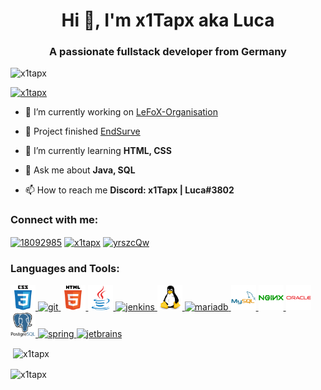 <h1 align="center">Hi 👋, I'm x1Tapx aka Luca</h1>
<h3 align="center">A passionate fullstack developer from Germany</h3>

<p align="left"> <img src="https://komarev.com/ghpvc/?username=x1tapx&label=Profile%20views&color=0e75b6&style=flat" alt="x1tapx" /> </p>

<p align="left"> <a href="https://github.com/ryo-ma/github-profile-trophy"><img src="https://github-profile-trophy.vercel.app/?username=x1tapx" alt="x1tapx" /></a> </p>

- 🔭 I’m currently working on [LeFoX-Organisation]([https://github.com/playTerra](https://github.com/LeFoX-Organisation))

- 🔭 Project finished [EndSurve](https://github.com/EndSurve)

- 🌱 I’m currently learning **HTML, CSS**

- 💬 Ask me about **Java, SQL**

- 📫 How to reach me **Discord: x1Tapx | Luca#3802**

<h3 align="left">Connect with me:</h3>
<p align="left">
<a href="https://stackoverflow.com/users/18092985" target="_blank"><img align="center" src="https://raw.githubusercontent.com/rahuldkjain/github-profile-readme-generator/master/src/images/icons/Social/stack-overflow.svg" alt="18092985" height="30" width="40" /></a>
<a href="https://www.youtube.com/channel/UCZXwya1i_YOVJQVAIfrGKCQ" target="_blank"><img align="center" src="https://raw.githubusercontent.com/rahuldkjain/github-profile-readme-generator/master/src/images/icons/Social/youtube.svg" alt="x1tapx" height="30" width="40" /></a>
<a href="https://discord.gg/yrszcQw" target="_blank"><img align="center" src="https://raw.githubusercontent.com/rahuldkjain/github-profile-readme-generator/master/src/images/icons/Social/discord.svg" alt="yrszcQw" height="30" width="40" /></a>
</p>

<h3 align="left">Languages and Tools:</h3>
<p align="left"> <a href="https://www.w3schools.com/css/" target="_blank" rel="noreferrer"> <img src="https://raw.githubusercontent.com/devicons/devicon/master/icons/css3/css3-original-wordmark.svg" alt="css3" width="40" height="40"/> </a> <a href="https://git-scm.com/" target="_blank" rel="noreferrer"> <img src="https://www.vectorlogo.zone/logos/git-scm/git-scm-icon.svg" alt="git" width="40" height="40"/> </a> <a href="https://www.w3.org/html/" target="_blank" rel="noreferrer"> <img src="https://raw.githubusercontent.com/devicons/devicon/master/icons/html5/html5-original-wordmark.svg" alt="html5" width="40" height="40"/> </a> <a href="https://www.java.com" target="_blank" rel="noreferrer"> <img src="https://raw.githubusercontent.com/devicons/devicon/master/icons/java/java-original.svg" alt="java" width="40" height="40"/> </a> <a href="https://www.jenkins.io" target="_blank" rel="noreferrer"> <img src="https://www.vectorlogo.zone/logos/jenkins/jenkins-icon.svg" alt="jenkins" width="40" height="40"/> </a> <a href="https://www.linux.org/" target="_blank" rel="noreferrer"> <img src="https://raw.githubusercontent.com/devicons/devicon/master/icons/linux/linux-original.svg" alt="linux" width="40" height="40"/> </a> <a href="https://mariadb.org/" target="_blank" rel="noreferrer"> <img src="https://www.vectorlogo.zone/logos/mariadb/mariadb-icon.svg" alt="mariadb" width="40" height="40"/> </a> <a href="https://www.mysql.com/" target="_blank" rel="noreferrer"> <img src="https://raw.githubusercontent.com/devicons/devicon/master/icons/mysql/mysql-original-wordmark.svg" alt="mysql" width="40" height="40"/> </a> <a href="https://www.nginx.com" target="_blank" rel="noreferrer"> <img src="https://raw.githubusercontent.com/devicons/devicon/master/icons/nginx/nginx-original.svg" alt="nginx" width="40" height="40"/> </a> <a href="https://www.oracle.com/" target="_blank" rel="noreferrer"> <img src="https://raw.githubusercontent.com/devicons/devicon/master/icons/oracle/oracle-original.svg" alt="oracle" width="40" height="40"/> </a> <a href="https://www.postgresql.org" target="_blank" rel="noreferrer"> <img src="https://raw.githubusercontent.com/devicons/devicon/master/icons/postgresql/postgresql-original-wordmark.svg" alt="postgresql" width="40" height="40"/> </a> <a href="https://spring.io/" target="_blank" rel="noreferrer"> <img src="https://www.vectorlogo.zone/logos/springio/springio-icon.svg" alt="spring" width="40" height="40"/> </a> <a href="https://www.jetbrains.com/" target="_blank" rel="noreferrer"> <img src="https://www.jetbrains.com/icon.svg" alt="jetbrains" width="40" height="40"/> </a> </p>

<p>&nbsp;<img align="center" src="https://github-readme-stats.vercel.app/api?username=x1tapx&show_icons=true&locale=en" alt="x1tapx" /></p>

<p><img align="center" src="https://github-readme-streak-stats.herokuapp.com/?user=x1tapx&" alt="x1tapx" /></p>
